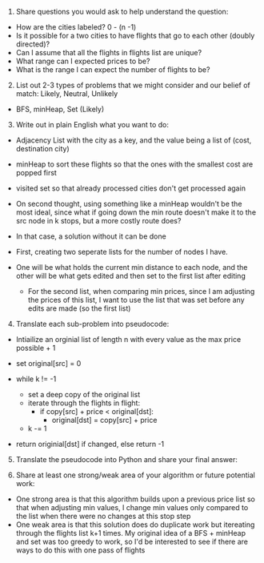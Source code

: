 1. Share questions you would ask to help understand the question:
- How are the cities labeled? 0 - (n -1)
- Is it possible for a two cities to have flights that go to each other (doubly directed)?
- Can I assume that all the flights in flights list are unique?
- What range can I expected prices to be?
- What is the range I can expect the number of flights to be?

2. List out 2-3 types of problems that we might consider and our belief of match: Likely, Neutral, Unlikely
- BFS, minHeap, Set (Likely)

3. Write out in plain English what you want to do: 
- Adjacency List with the city as a key, and the value being a list of (cost, destination city)
- minHeap to sort these flights so that the ones with the smallest cost are popped first
- visited set so that already processed cities don't get processed again 

- On second thought, using something like a minHeap wouldn't be the most ideal, since what if going down the min route doesn't make it to the src node in k stops, but a more costly route does?
- In that case, a solution without it can be done
- First, creating two seperate lists for the number of nodes I have. 
- One will be what holds the current min distance to each node, and the other will be what gets edited and then set to the first list after editing
  - For the second list, when comparing min prices, since I am adjusting the prices of this list, I want to use the list that was set before any edits are made (so the first list)

4. Translate each sub-problem into pseudocode:
- Intiailize an orginial list of length n with every value as the max price possible + 1
- set original[src] = 0

- while k != -1
  - set a deep copy of the original list
  - iterate through the flights in flight:
    - if copy[src] + price < original[dst]:
      - original[dst] = copy[src] + price
  - k -= 1

- return originial[dst] if changed, else return -1

5. Translate the pseudocode into Python and share your final answer:
  <!-- class Solution:
    def findCheapestPrice(self, n: int, flights: List[List[int]], src: int, dst: int, k: int) -> int:
        original = [float("inf")] * n   
        original[src] = 0

        while k != -1:
            copy = original.copy()
            for fro, to, price in flights:
                if copy[fro] + price < original[to]:
                    original[to] = copy[fro] + price
            k -= 1
        
        return original[dst] if original[dst] != float("inf") else -1 -->

6. Share at least one strong/weak area of your algorithm or future potential work:
- One strong area is that this algorithm builds upon a previous price list so that when adjusting min values, I change min values only compared to the list when there were no changes at this stop step
- One weak area is that this solution does do duplicate work but itereating through the flights list k+1 times. My original idea of a BFS + minHeap and set was too greedy to work, so I'd be interested to see if there are ways to do this with one pass of flights